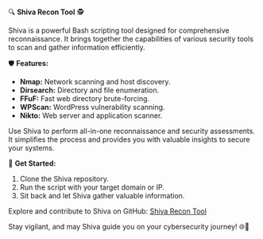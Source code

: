 🔍 **Shiva Recon Tool** 🕵️

Shiva is a powerful Bash scripting tool designed for comprehensive reconnaissance. It brings together the capabilities of various security tools to scan and gather information efficiently.

🛡️ **Features:**
- **Nmap:** Network scanning and host discovery.
- **Dirsearch:** Directory and file enumeration.
- **FFuF:** Fast web directory brute-forcing.
- **WPScan:** WordPress vulnerability scanning.
- **Nikto:** Web server and application scanner.

Use Shiva to perform all-in-one reconnaissance and security assessments. It simplifies the process and provides you with valuable insights to secure your systems.

🚀 **Get Started:**
1. Clone the Shiva repository.
2. Run the script with your target domain or IP.
3. Sit back and let Shiva gather valuable information.

Explore and contribute to Shiva on GitHub: [Shiva Recon Tool](https://github.com/yourusername/Shiva)

Stay vigilant, and may Shiva guide you on your cybersecurity journey! 🌐🔐

